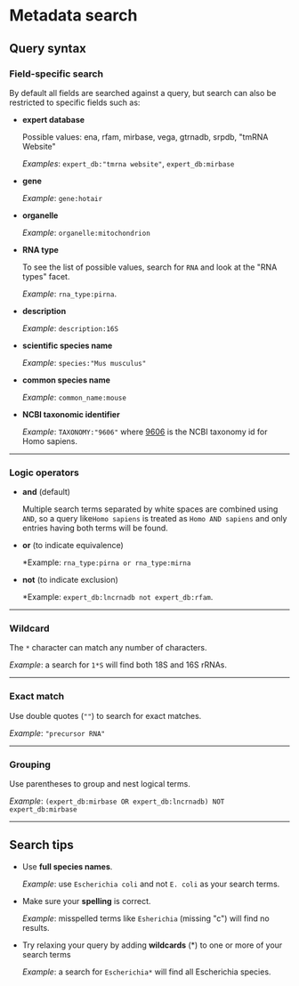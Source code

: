 
<h1><i class="fa fa-info-circle"></i> Metadata search</h1>

## Query syntax

### Field-specific search

By default all fields are searched against a query, but search can also be restricted to specific fields such as:

* **expert database**

	Possible values: ena, rfam, mirbase, vega, gtrnadb, srpdb, "tmRNA Website"

	*Examples*: `expert_db:"tmrna website"`, `expert_db:mirbase`

* **gene**

	*Example*: `gene:hotair`

* **organelle**

	*Example*: `organelle:mitochondrion`

* **RNA type**

	To see the list of possible values, search for `RNA` and look at the "RNA types" facet.

	*Example*: `rna_type:pirna`.

* **description**

	*Example*: `description:16S`

* **scientific species name**

	*Example*: `species:"Mus musculus"`

* **common species name**

	*Example*: `common_name:mouse`

* **NCBI taxonomic identifier**

	*Example*: `TAXONOMY:"9606"` where [9606](http://www.ncbi.nlm.nih.gov/Taxonomy/Browser/wwwtax.cgi?id=9606) is the NCBI taxonomy id for Homo sapiens.

---

### Logic operators

* **and** (default)

	Multiple search terms separated by white spaces are combined using `AND`,
	so a query like`Homo sapiens` is treated as `Homo AND sapiens` and only entries having both terms will be found.

* **or** (to indicate equivalence)

	*Example: `rna_type:pirna or rna_type:mirna`

* **not** (to indicate exclusion)

	*Example: `expert_db:lncrnadb not expert_db:rfam`.

---

### Wildcard

The `*` character can match any number of characters.

*Example*: a search for `1*S` will find both 18S and 16S rRNAs.

---

### Exact match

Use double quotes (`""`) to search for exact matches.

*Example*: `"precursor RNA"`

---

### Grouping

Use parentheses to group and nest logical terms.

*Example*: `(expert_db:mirbase OR expert_db:lncrnadb) NOT expert_db:mirbase`

---

## Search tips

* Use **full species names**.

    *Example*: use `Escherichia coli` and not `E. coli` as your search terms.

* Make sure your **spelling** is correct.

    *Example*: misspelled terms like `Esherichia` (missing "c") will find no results.

* Try relaxing your query by adding **wildcards** (*) to one or more of your search terms

	*Example*: a search for `Escherichia*` will find all Escherichia species.
